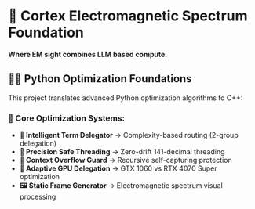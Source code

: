 # 🌈 Cortex Electromagnetic Spectrum Foundation

**Where EM sight combines LLM based compute.**

## 🏴‍☠️ Python Optimization Foundations

This project translates advanced Python optimization algorithms to C++:

### 💎 Core Optimization Systems:
- **🧠 Intelligent Term Delegator** → Complexity-based routing (2-group delegation)
- **🎯 Precision Safe Threading** → Zero-drift 141-decimal threading
- **🤯 Context Overflow Guard** → Recursive self-capturing protection
- **🚀 Adaptive GPU Delegation** → GTX 1060 vs RTX 4070 Super optimization
- **🖼️ Static Frame Generator** → Electromagnetic spectrum visual processing